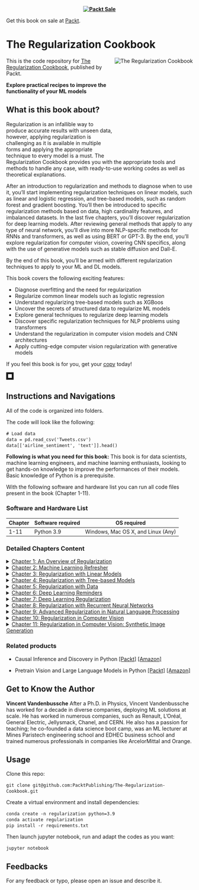 
<b><p align='center'>[![Packt Sale](https://static.packt-cdn.com/assets/images/e72907cf-bf2f-4f83-bb58-6cc08a901ff9.jpeg)](https://www.packtpub.com/)</p></b>Get this book on sale at [Packt](https://www.packtpub.com/).

# The Regularization Cookbook

<a href="https://www.packtpub.com/product/the-regularization-cookbook/9781837634088"><img src="https://content.packt.com/B19629/cover_image_small.jpg" alt="The Regularization Cookbook" height="256px" align="right"></a>

This is the code repository for [The Regularization Cookbook](https://www.packtpub.com/product/the-regularization-cookbook/9781837634088), published by Packt.

**Explore practical recipes to improve the functionality of your ML models**

## What is this book about?
Regularization is an infallible way to produce accurate results with unseen data, however, applying regularization is challenging as it is available in multiple forms and applying the appropriate technique to every model is a must. The Regularization Cookbook provides you with the appropriate tools and methods to handle any case, with ready-to-use working codes as well as theoretical explanations.

After an introduction to regularization and methods to diagnose when to use it, you’ll start implementing regularization techniques on linear models, such as linear and logistic regression, and tree-based models, such as random forest and gradient boosting. You’ll then be introduced to specific regularization methods based on data, high cardinality features, and imbalanced datasets. In the last five chapters, you’ll discover regularization for deep learning models. After reviewing general methods that apply to any type of neural network, you’ll dive into more NLP-specific methods for RNNs and transformers, as well as using BERT or GPT-3. By the end, you’ll explore regularization for computer vision, covering CNN specifics, along with the use of generative models such as stable diffusion and Dall-E.

By the end of this book, you’ll be armed with different regularization techniques to apply to your ML and DL models.

This book covers the following exciting features: 
* Diagnose overfitting and the need for regularization
* Regularize common linear models such as logistic regression
* Understand regularizing tree-based models such as XGBoos
* Uncover the secrets of structured data to regularize ML models
* Explore general techniques to regularize deep learning models
* Discover specific regularization techniques for NLP problems using transformers
* Understand the regularization in computer vision models and CNN architectures
* Apply cutting-edge computer vision regularization with generative models

If you feel this book is for you, get your [copy](https://www.amazon.com/dp/1837634084) today!

<a href="https://www.packtpub.com/?utm_source=github&utm_medium=banner&utm_campaign=GitHubBanner"><img src="https://raw.githubusercontent.com/PacktPublishing/GitHub/master/GitHub.png" alt="https://www.packtpub.com/" border="5" /></a>

## Instructions and Navigations
All of the code is organized into folders.

The code will look like the following:
```
# Load data
data = pd.read_csv('Tweets.csv')
data[['airline_sentiment', 'text']].head()
```

**Following is what you need for this book:**
This book is for data scientists, machine learning engineers, and machine learning enthusiasts, looking to get hands-on knowledge to improve the performances of their models. Basic knowledge of Python is a prerequisite.

With the following software and hardware list you can run all code files present in the book (Chapter 1-11).

### Software and Hardware List

| Chapter  | Software required                                                                    | OS required                        |
| -------- | -------------------------------------------------------------------------------------| -----------------------------------|
|  	1-11   | Python 3.9   							                                              | Windows, Mac OS X, and Linux (Any) |


### Detailed Chapters Content
<details>
    <summary>
        <a href="chapter_01/chapter_01.ipynb">Chapter 1: An Overview of Regularization</a>
    </summary>

- Introducing regularization
</details>

<details>
    <summary>
        <a href="chapter_02/chapter_02.ipynb">Chapter 2: Machine Learning Refresher</a>
    </summary>

- Loading the data
- Splitting the data
- Preparing quantitative data
- Preparing qualitative data
- Model training
- Model evaluation
- Hyperparameter optimization
</details>

<details>
    <summary>
        <a href="chapter_03/chapter_03.ipynb">Chapter 3: Regularization with Linear Models</a>
    </summary>

- Training a Linear Regression with scikit-learn
- Regularizing with Ridge Regression
- Regularizing with Lasso Regression
- Regularizing with an Elastic Net Regression
- Training a Logistic Regression
- Regularizing a Logistic Regression
- Choosing the Right Regularization
</details>

<details>
    <summary>
        <a href="chapter_04/chapter_04.ipynb">Chapter 4: Regularization with Tree-based Models</a>
    </summary>

- Building a classification tree
- Building a Regression Tree
- Regularizing a decision tree
- Training a Random Forest
- Regularizing a Random Forest
- Training a Boosting model with XGBoost
- Regularizing with XGBoost
</details>

<details>
    <summary>
        <a href="chapter_05/chapter_05.ipynb">Chapter 5: Regularization with Data</a>
    </summary>

- Hashing high cardinality features
- Aggregating features
- Undersampling an imbalanced dataset
- Oversampling an imbalanced dataset
- Resampling imbalanced data with SMOTE
</details>

<details>
    <summary>
        <a href="chapter_06/chapter_06.ipynb">Chapter 6: Deep Learning Reminders</a>
    </summary>

- Training a perceptron
- Training a neural network for regression
- Training a neural network for binary classification
- Training a multiclass classification neural network
</details>

<details>
    <summary>
        <a href="chapter_07/chapter_07.ipynb">Chapter 7: Deep Learning Regularization</a>
    </summary>

- Regularizing a neural network with L2 regularization
- Regularizing a neural network with early stopping
- Regularizing with network architecture
- Regularizing with dropout
</details>

<details>
    <summary>
        <a href="chapter_08/chapter_08.ipynb">Chapter 8: Regularization with Recurrent Neural Networks</a>
    </summary>

- Training a RNN
- Training a GRU
- Regularizing with dropout
- Regularizing with maximum sequence length
</details>

<details>
    <summary>
        <a href="chapter_09/chapter_09.ipynb">Chapter 9: Advanced Regularization in Natural Language Processing</a>
    </summary>

- Regularization using a word2vec embedding
- Data augmentation using word2vec
- Zero-shot inference with pre-trained models
- Regularization with BERT embeddings
- Data augmentation using GPT-3
</details>

<details>
    <summary>
        <a href="chapter_10/chapter_10.ipynb">Chapter 10: Regularization in Computer Vision</a>
    </summary>

- Training a CNN
- Regularizing a CNN with vanilla NN methods
- Regularizing a CNN with transfer learning for object detection
- Semantic segmentation using transfer learning
</details>

<details>
    <summary>
        <a href="chapter_11/chapter_11.ipynb">Chapter 11: Regularization in Computer Vision: Synthetic Image Generation</a>
    </summary>

- Applying image augmentation with Albumentations
- Creating synthetic images for object detection
- Implementing real-time style transfer
</details>

### Related products <Other books you may enjoy>
* Causal Inference and Discovery in Python [[Packt]](https://www.packtpub.com/product/causal-inference-and-discovery-in-python/9781804612989) [[Amazon]](https://www.amazon.com/Causal-Inference-Discovery-Python-learning-ebook/dp/B0C4LKQ1X7)

* Pretrain Vision and Large Language Models in Python [[Packt]](https://www.packtpub.com/product/pretrain-vision-and-large-language-models-in-python/9781804618257) [[Amazon]](https://www.amazon.com/Pretrain-Vision-Language-Models-Beginners/dp/180461825X)

## Get to Know the Author
**Vincent Vandenbussche** After a Ph.D. in Physics, Vincent Vandenbussche has worked for a decade in diverse companies, deploying ML solutions at scale. He has worked in numerous companies, such as Renault, L’Oréal, General Electric, Jellysmack, Chanel, and CERN.
He also has a passion for teaching; he co-founded a data science boot camp, was an ML lecturer at Mines Paristech engineering school and EDHEC business school and trained numerous professionals in companies like ArcelorMittal and Orange.

## Usage

Clone this repo:
```shell
git clone git@github.com:PacktPublishing/The-Regularization-Cookbook.git
```

Create a virtual environment and install dependencies:
```shell
conda create -n regularization python=3.9
conda activate regularization
pip install -r requirements.txt
```

Then launch jupyter notebook, run and adapt the codes as you want:
```shell
jupyter notebook
```

## Feedbacks

For any feedback or typo, please open an issue and describe it.
